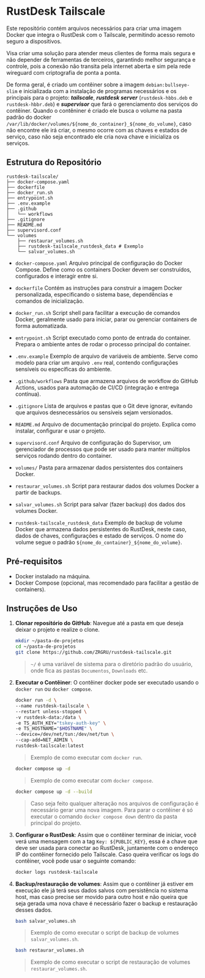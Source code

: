# RustDesk Tailscale

Este repositório contém arquivos necessários para criar uma imagem Docker que integra o RustDesk com o Tailscale, permitindo acesso remoto seguro a dispositivos.

Visa criar uma solução para atender meus clientes de forma mais segura e não depender de ferramentas de terceiros, garantindo melhor segurança e controle, pois a conexão não transita pela internet aberta e sim pela rede wireguard com criptografia de ponta a ponta.

De forma geral, é criado um contêiner sobre a imagem `debian:bullseye-slim` e inicializada com a instalação de programas necessários e os principais para o projeto: ***tailscale***, ***rustdesk server*** (`rustdesk-hbbs.deb` e `rustdesk-hbbr.deb`) e ***supervisor*** que fará o gerenciamento dos serviços do contêiner. Quando o contêniner é criado ele busca o volume na pasta padrão do docker `/var/lib/docker/volumes/${nome_do_container}_${nome_do_volume}`, caso não encontre ele irá criar, o mesmo ocorre com as chaves e estados de serviço, caso não seja encontrado ele cria nova chave e inicializa os serviços.

## Estrutura do Repositório

```tree
rustdesk-tailscale/
├── docker-compose.yaml
├── dockerfile
├── docker_run.sh
├── entrypoint.sh
├── .env.example
├── .github
│   └── workflows
├── .gitignore
├── README.md
├── supervisord.conf
└── volumes
    ├── restaurar_volumes.sh
    ├── rustdesk-tailscale_rustdesk_data # Exemplo
    └── salvar_volumes.sh
```

- `docker-compose.yaml`
Arquivo principal de configuração do Docker Compose. Define como os containers Docker devem ser construídos, configurados e interagir entre si.

- `dockerfile`
Contém as instruções para construir a imagem Docker personalizada, especificando o sistema base, dependências e comandos de inicialização.

- `docker_run.sh`
Script shell para facilitar a execução de comandos Docker, geralmente usado para iniciar, parar ou gerenciar containers de forma automatizada.

- `entrypoint.sh`
Script executado como ponto de entrada do container. Prepara o ambiente antes de rodar o processo principal do container.

- `.env.example`
Exemplo de arquivo de variáveis de ambiente. Serve como modelo para criar um arquivo `.env` real, contendo configurações sensíveis ou específicas do ambiente.

- `.github/workflows`
Pasta que armazena arquivos de workflow do GitHub Actions, usados para automação de CI/CD (integração e entrega contínua).

- `.gitignore`
Lista de arquivos e pastas que o Git deve ignorar, evitando que arquivos desnecessários ou sensíveis sejam versionados.

- `README.md`
Arquivo de documentação principal do projeto. Explica como instalar, configurar e usar o projeto.

- `supervisord.conf`
Arquivo de configuração do Supervisor, um gerenciador de processos que pode ser usado para manter múltiplos serviços rodando dentro do container.

- `volumes/`
Pasta para armazenar dados persistentes dos containers Docker.

- `restaurar_volumes.sh`
Script para restaurar dados dos volumes Docker a partir de backups.

- `salvar_volumes.sh`
Script para salvar (fazer backup) dos dados dos volumes Docker.

- `rustdesk-tailscale_rustdesk_data`
Exemplo de backup de volume Docker que armazena dados persistentes do RustDesk, neste caso, dados de chaves, configurações e estado de serviços. O nome do volume segue o padrão `${nome_do_container}_${nome_do_volume}`.

## Pré-requisitos

- Docker instalado na máquina.
- Docker Compose (opcional, mas recomendado para facilitar a gestão de containers).

## Instruções de Uso

1. **Clonar repositório do GitHub**:
   Navegue até a pasta em que deseja deixar o projeto e realize o clone.

   ```bash
   mkdir ~/pasta-de-projetos
   cd ~/pasta-de-projetos 
   git clone https://github.com/ZRGRU/rustdesk-tailscale.git
   ```

   > `~/` é uma variável de sistema para o diretório padrão do usuário, onde fica as pastas `Documentos`, `Downloads` etc.

2. **Executar o Contêiner**:
   O contêiner docker pode ser executado usando o `docker run` ou `docker compose`.

   ```bash
   docker run -d \
   --name rustdesk-tailscale \
   --restart unless-stopped \
   -v rustdesk-data:/data \
   -e TS_AUTH_KEY="tskey-auth-key" \
   -e TS_HOSTNAME="$HOSTNAME" \
   --device=/dev/net/tun:/dev/net/tun \
   --cap-add=NET_ADMIN \
   rustdesk-tailscale:latest
   ```

   > Exemplo de como executar com `docker run`.

   ```bash
   docker compose up -d
   ```

   > Exemplo de como executar com `docker compose`.

   ```bash
   docker compose up -d --build
   ```

   > Caso seja feito qualquer alteração nos arquivos de configuração é necessário gerar uma nova imagem.
   > Para parar o contêiner é só executar o comando `docker compose down` dentro da pasta principal do projeto.

3. **Configurar o RustDesk**:
   Assim que o contêiner terminar de iniciar, você verá uma mensagem com a tag `Key: ${PUBLIC_KEY}`, essa é a chave que deve ser usada para conectar ao RustDesk, juntamente com o endereço IP do contêiner fornecido pelo Tailscale. Caso queira verificar os logs do contêiner, você pode usar o seguinte comando:

   ```bash
   docker logs rustdesk-tailscale
   ```

4. **Backup/restauração de volumes**:
   Assim que o contêiner já estiver em execução ele já terá seus dados salvos com persistência no sistema host, mas caso precise ser movido para outro
   host e não queira que seja gerada uma nova chave é necessário fazer o backup e restauração desses dados.

   ```bash
   bash salvar_volumes.sh
   ```

   > Exemplo de como executar o script de backup de volumes `salvar_volumes.sh`.

   ```bash
   bash restaurar_volumes.sh
   ```

   > Exemplo de como executar o script de restauração de volumes `restaurar_volumes.sh`.
